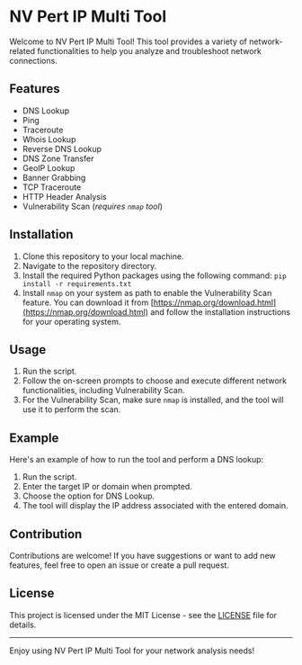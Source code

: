 # NV Pert IP Multi Tool

Welcome to NV Pert IP Multi Tool! This tool provides a variety of network-related functionalities to help you analyze and troubleshoot network connections.

## Features

- DNS Lookup
- Ping
- Traceroute
- Whois Lookup
- Reverse DNS Lookup
- DNS Zone Transfer
- GeoIP Lookup
- Banner Grabbing
- TCP Traceroute
- HTTP Header Analysis
- Vulnerability Scan (*requires `nmap` tool*)

## Installation

1. Clone this repository to your local machine.
2. Navigate to the repository directory.
3. Install the required Python packages using the following command: `pip install -r requirements.txt`
4. Install `nmap` on your system as path to enable the Vulnerability Scan feature. You can download it from [https://nmap.org/download.html](https://nmap.org/download.html) and follow the installation instructions for your operating system.

## Usage

1. Run the script.
2. Follow the on-screen prompts to choose and execute different network functionalities, including Vulnerability Scan.
3. For the Vulnerability Scan, make sure `nmap` is installed, and the tool will use it to perform the scan.

## Example

Here's an example of how to run the tool and perform a DNS lookup:

1. Run the script.
2. Enter the target IP or domain when prompted.
3. Choose the option for DNS Lookup.
4. The tool will display the IP address associated with the entered domain.

## Contribution

Contributions are welcome! If you have suggestions or want to add new features, feel free to open an issue or create a pull request.

## License

This project is licensed under the MIT License - see the [LICENSE](LICENSE) file for details.

---

Enjoy using NV Pert IP Multi Tool for your network analysis needs!
